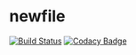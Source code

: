 # newfile
[![Build Status](https://travis-ci.org/kartikmg/newfile.svg?branch=master)](https://travis-ci.org/kartikmg/newfile)
[![Codacy Badge](https://api.codacy.com/project/badge/Grade/b678b8e9bc114598b6d59ebb35df2fcb)](https://www.codacy.com/app/kartikmg/internship?utm_source=github.com&amp;utm_medium=referral&amp;utm_content=kartikmg/internship&amp;utm_campaign=Badge_Grade)

